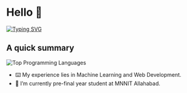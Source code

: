 # Hello 👋

[![Typing SVG](https://readme-typing-svg.demolab.com?font=Fira+Code&duration=3000&pause=1000&color=41FF25&background=000000&width=435&lines=Hi%2C+I'm+Astha+Singh;I+love+programming+and+making+things!;Check+out+my+README.md)](https://git.io/typing-svg)

## A quick summary
![Top Programming Languages](https://github-readme-stats.vercel.app/api/top-langs/?username=ast003&theme=buefy&layout=compact)

- ⌨️ My experience lies in Machine Learning and Web Development.
- 🌱 I’m currently pre-final year student at MNNIT Allahabad.
